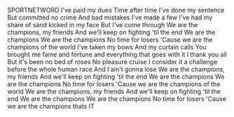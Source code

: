 SPORTNETWORD 
I've paid my dues
Time after time
I've done my sentence
But committed no crime
And bad mistakes 
I've made a few
I've had my share of sand kicked in my face
But I've come through
We are the champions, my friends
And we'll keep on fighting 'til the end
We are the champions
We are the champions
No time for losers
'Cause we are the champions of the world
I've taken my bows
And my curtain calls
You brought me fame and fortune and everything that goes with it
I thank you all
But it's been no bed of roses
No pleasure cruise
I consider it a challenge before the whole human race
And I ain't gonna lose
We are the champions, my friends
And we'll keep on fighting 'til the end
We are the champions
We are the champions
No time for losers
'Cause we are the champions of the world
We are the champions, my friends
And we'll keep on fighting 'til the end
We are the champions
We are the champions
No time for losers
'Cause we are the champions
thats IT